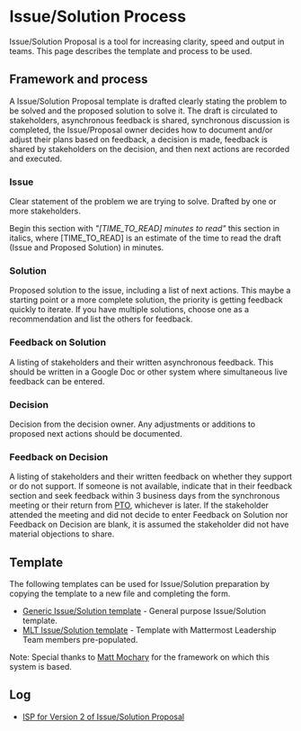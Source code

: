 # Issue/Solution Process

Issue/Solution Proposal is a tool for increasing clarity, speed and output in teams. This page describes the template and process to be used.

## Framework and process

A Issue/Solution Proposal template is drafted clearly stating the problem to be solved and the proposed solution to solve it. The draft is circulated to stakeholders, asynchronous feedback is shared, synchronous discussion is completed, the Issue/Proposal owner decides how to document and/or adjust their plans based on feedback, a decision is made, feedback is shared by stakeholders on the decision, and then next actions are recorded and executed.

### **Issue**

Clear statement of the problem we are trying to solve. Drafted by one or more stakeholders.

Begin this section with _"\[TIME\_TO\_READ\] minutes to read"_ this section in italics, where \[TIME\_TO\_READ\] is an estimate of the time to read the draft \(Issue and Proposed Solution\) in minutes.

### **Solution**

Proposed solution to the issue, including a list of next actions. This maybe a starting point or a more complete solution, the priority is getting feedback quickly to iterate. If you have multiple solutions, choose one as a recommendation and list the others for feedback.

### **Feedback** **on Solution**

A listing of stakeholders and their written asynchronous feedback. This should be written in a Google Doc or other system where simultaneous live feedback can be entered.

### **Decision**

Decision from the decision owner. Any adjustments or additions to proposed next actions should be documented.

### **Feedback on Decision**

A listing of stakeholders and their written feedback on whether they support or do not support. If someone is not available, indicate that in their feedback section and seek feedback within 3 business days from the synchronous meeting or their return from [PTO](../../company/about-mattermost/list-of-terms.md#pto), whichever is later. If the stakeholder attended the meeting and did not decide to enter Feedback on Solution nor Feedback on Decision are blank, it is assumed the stakeholder did not have material objections to share.

## Template

The following templates can be used for Issue/Solution preparation by copying the template to a new file and completing the form.

* [Generic Issue/Solution template](https://docs.google.com/document/d/1XDgumIgT525mH40dj24K3q_muIzJOVzHY5uVeg5OUkQ/edit) - General purpose Issue/Solution template.
* [MLT Issue/Solution template](https://docs.google.com/document/d/1fNE-MzljPURKSYN4VrTaDz4T1JE3C0gnNCbHDpIlSRA/edit) - Template with Mattermost Leadership Team members pre-populated.

Note: Special thanks to [Matt Mochary](https://www.linkedin.com/in/matt-mochary-34bb4/) for the framework on which this system is based.

## Log

* [ISP for Version 2 of Issue/Solution Proposal](https://docs.google.com/document/d/1Y4nvp1wxVlVUJL8QF7yFF5IBwsuhbqycCgK6MLTrxiQ/edit)  

